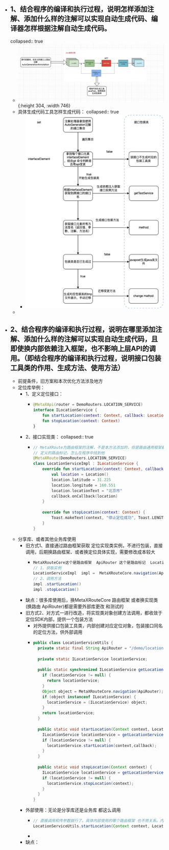 - ## 1、结合程序的编译和执行过程，说明怎样添加注解、添加什么样的注解可以实现自动生成代码、编译器怎样根据注解自动生成代码。
  collapsed:: true
	- ![image.png](../assets/image_1680502329046_0.png){:height 304, :width 746}
	- 具体生成代码工具怎样生成代码：
	  collapsed:: true
		- ![image.png](../assets/image_1680502345900_0.png)
	-
- ## 2、结合程序的编译和执行过程，说明在哪里添加注解、添加什么样的注解可以实现自动生成代码，且即使换内部依赖注入框架，也不影响上层API的调用。（即结合程序的编译和执行过程，说明接口包装工具类的作用、生成方法、使用方法）
	- 前提条件，旧方案和本次优化方法涉及地方
	- 定位库举例：
		- 1、定义定位接口：
			- ```kotlin
			  @MetaXApi(router = DemoRouters.LOCATION_SERVICE)
			  interface ILocationService {
			      fun startLocation(context: Context, callback: LocationCallback)
			      fun stopLocation(context: Context)
			  }
			  ```
		- 2、接口实现类：
		  collapsed:: true
			- ```kotlin
			  // MetaXRoute为路由框架的注解，不是本方法添加的，但是路由通用框架都是这样定义的
			  // 定义的路由标记，怎么在程序中找到他
			  @MetaXRoute(DemoRouters.LOCATION_SERVICE) 
			  class LocationServiceImpl : ILocationService {
			      override fun startLocation(context: Context, callback: LocationCallback) {
			          val location = Location()
			          location.latitude = 31.225
			          location.longitude = 160.551
			          location.locationText = "北京市"
			          callback.onCallback(location)
			      }
			  
			      override fun stopLocation(context: Context) {
			          Toast.makeText(context, "停止定位成功", Toast.LENGTH_LONG).show()
			      }
			  }
			  ```
	- 分享库、或者其他业务库使用
		- 旧方式1、直接通过路由框架获取 定位实现类实例，不进行包装，直接调用，后期换路由框架、或者换定位具体实现，需要修改成本较大
			- ```java
			  MetaXRouteCore这个是路由框架  ApiRouter 这个是路由标记  LocationServiceImpl  通过路由创建的对象
			  // 1、获取实例
			  LocationServiceImpl  impl =  MetaXRouteCore.navigation(ApiRouter)
			  // 2、调用方法
			  impl .startLocation()
			  impl .stopLocation()
			  ```
		- 缺点：很多库使用后，换MetaXRouteCore 路由框架 或者换实现类(换路由 ApiRouter)都是需要外部库更改 和测试的
		- 旧方式2、对方式一进行改造，将实现类对象创建方法调用，都收敛于定位SDK内部，提供一个包装方法
			- 对外提供接口包装工具类，内部创建对应定位对象，包装接口同名的定位方法，供外部调用
			- ```java
			  public class LocationServiceUtils {
			    private static final String ApiRouter = "/demo/locationService";
			  
			    private static ILocationService locationService;
			  
			    public static synchronized ILocationService getLocationService() {
			      if (locationService != null) {
			        return locationService;
			      }
			      Object object = MetaXRouteCore.navigation(ApiRouter);
			      if (object instanceof ILocationService) {
			        locationService = (ILocationService) object;
			      }
			      return locationService;
			    }
			  
			    public static void startLocation(Context context, LocationCallback callback) {
			      ILocationService locationService = getLocationService();
			      if (locationService != null) {
			        locationService.startLocation(context,callback);
			      }
			    }
			  
			    public static void stopLocation(Context context) {
			      ILocationService locationService = getLocationService();
			      if (locationService != null) {
			        locationService.stopLocation(context);
			      }
			    }
			  }
			  ```
		- 外部使用：无论是分享库还是业务库 都这么调用
			- ```java
			  // 直接调用和传参数就行了。具体内部使用的哪个路由框架 也不用关系。内部换了 也不影响这个方法调用
			  LocationServiceUtils.startLocation(Context context, LocationCallback callback) 
			  ```
			-
		- 缺点：